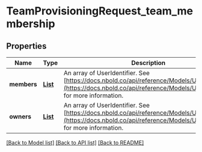 # TeamProvisioningRequest_team_membership
## Properties

Name | Type | Description | Notes
------------ | ------------- | ------------- | -------------
**members** | [**List**](MemberUserIdentifier.md) | An array of UserIdentifier. See [https://docs.nbold.co/api/reference/Models/UserIdentifier](https://docs.nbold.co/api/reference/Models/UserIdentifier) for more information. | [optional] [default to null]
**owners** | [**List**](OwnerUserIdentifier.md) | An array of UserIdentifier. See [https://docs.nbold.co/api/reference/Models/UserIdentifier](https://docs.nbold.co/api/reference/Models/UserIdentifier) for more information. | [optional] [default to null]

[[Back to Model list]](../README.md#documentation-for-models) [[Back to API list]](../README.md#documentation-for-api-endpoints) [[Back to README]](../README.md)

